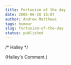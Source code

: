 ```yaml
---
title: Fortunism of the day
date: 2005-06-28 15:07
author: Andrew Matthews
tags: humour
slug: fortunism-of-the-day
status: published
---
```


/\* Halley \*/

(Halley's Comment.)
